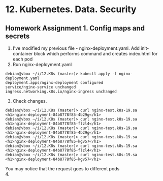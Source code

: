 # 12. Kubernetes. Data. Security

## Homework Assignment 1. Config maps and secrets
1. I've modified my previous file - nginx-deployment.yaml. Add init-container block which performs command and creates index.html for each pod
2. Run nginx-deployment.yaml
```
debian@vbox ~/i/12.K8s (master)> kubectl apply -f nginx-deployment.yaml
deployment.apps/nginx-deployment configured
service/nginx-service unchanged
ingress.networking.k8s.io/nginx-ingress unchanged
```
3. Check changes.
```
debian@vbox ~/i/12.K8s (master)> curl nginx-test.k8s-19.sa                                                                                                                                               
<h1>nginx-deployment-84b8778f85-4b29g</h1>
debian@vbox ~/i/12.K8s (master)> curl nginx-test.k8s-19.sa                                                                                                                                               
<h1>nginx-deployment-84b8778f85-flzl4</h1>
debian@vbox ~/i/12.K8s (master)> curl nginx-test.k8s-19.sa                                                                                                                                               
<h1>nginx-deployment-84b8778f85-4b29g</h1>
debian@vbox ~/i/12.K8s (master)> curl nginx-test.k8s-19.sa                                                                                                                                               
<h1>nginx-deployment-84b8778f85-kgv57</h1>
debian@vbox ~/i/12.K8s (master)> curl nginx-test.k8s-19.sa                                                                                                                                               
<h1>nginx-deployment-84b8778f85-flzl4</h1>
debian@vbox ~/i/12.K8s (master)> curl nginx-test.k8s-19.sa                                                                                                                                               
<h1>nginx-deployment-84b8778f85-kgv57</h1>
```
You may notice that the request goes to different pods  
4. 
